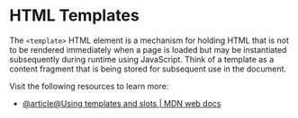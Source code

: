 # HTML Templates

The `<template>` HTML element is a mechanism for holding HTML that is not to be rendered immediately when a page is loaded but may be instantiated subsequently during runtime using JavaScript. Think of a template as a content fragment that is being stored for subsequent use in the document.

Visit the following resources to learn more:

- [@article@Using templates and slots | MDN web docs](https://developer.mozilla.org/en-US/docs/Web/Web_Components/Using_templates_and_slots)
